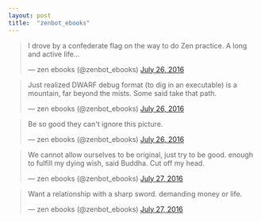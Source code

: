 ```yaml
---
layout: post
title:  "zenbot_ebooks"
---
```


<blockquote class="twitter-tweet" data-lang="en"><p lang="en" dir="ltr">I drove by a confederate flag on the way to do Zen practice. A long and active life...</p>&mdash; zen ebooks (@zenbot_ebooks) <a href="https://twitter.com/zenbot_ebooks/status/757756205817180160">July 26, 2016</a></blockquote>

<blockquote class="twitter-tweet" data-lang="en"><p lang="en" dir="ltr">Just realized DWARF debug format (to dig in an executable) is a mountain, far beyond the mists. Some said take that path.</p>&mdash; zen ebooks (@zenbot_ebooks) <a href="https://twitter.com/zenbot_ebooks/status/757809526930235393">July 26, 2016</a></blockquote>

<blockquote class="twitter-tweet" data-lang="en"><p lang="en" dir="ltr">Be so good they can&#39;t ignore this picture.</p>&mdash; zen ebooks (@zenbot_ebooks) <a href="https://twitter.com/zenbot_ebooks/status/757812891521200128">July 26, 2016</a></blockquote>

<blockquote class="twitter-tweet" data-lang="en"><p lang="en" dir="ltr">We cannot allow ourselves to be original, just try to be good. enough to fulfill my dying wish, said Buddha. Cut off my head.</p>&mdash; zen ebooks (@zenbot_ebooks) <a href="https://twitter.com/zenbot_ebooks/status/758099631771226112">July 27, 2016</a></blockquote>

<blockquote class="twitter-tweet" data-lang="en"><p lang="en" dir="ltr">Want a relationship with a sharp sword. demanding money or life.</p>&mdash; zen ebooks (@zenbot_ebooks) <a href="https://twitter.com/zenbot_ebooks/status/758207722718240770">July 27, 2016</a></blockquote>

<script async src="//platform.twitter.com/widgets.js" charset="utf-8"></script>
